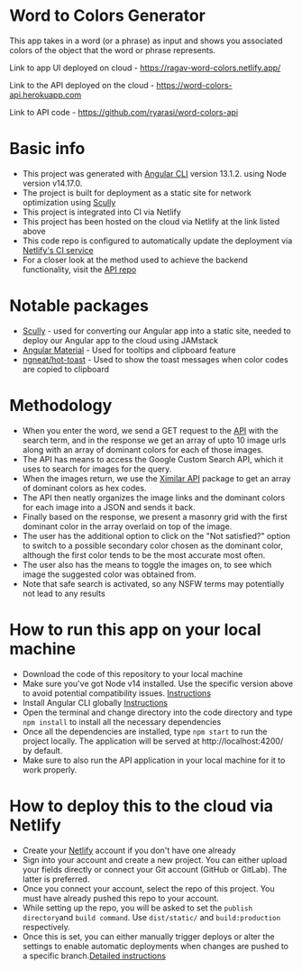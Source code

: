 # Word to Colors Generator

This app takes in a word (or a phrase) as input and shows you associated colors of the object that the word or phrase represents.

Link to app UI deployed on cloud - https://ragav-word-colors.netlify.app/

Link to the API deployed on the cloud - https://word-colors-api.herokuapp.com

Link to API code - https://github.com/ryarasi/word-colors-api

# Basic info

- This project was generated with [Angular CLI](https://github.com/angular/angular-cli) version 13.1.2. using Node version v14.17.0.
- The project is built for deployment as a static site for network optimization using [Scully](https://scully.io/docs/learn/overview/)
- This project is integrated into CI via Netlify
- This project has been hosted on the cloud via Netlify at the link listed above
- This code repo is configured to automatically update the deployment via [Netlify's CI service](https://www.netlify.com/blog/2016/09/29/a-step-by-step-guide-deploying-on-netlify/)
- For a closer look at the method used to achieve the backend functionality, visit the [API repo](https://github.com/ryarasi/word-colors-api)

# Notable packages

- [Scully](https://scully.io/docs/learn/overview/) - used for converting our Angular app into a static site, needed to deploy our Angular app to the cloud using JAMstack
- [Angular Material](https://material.angular.io/) - Used for tooltips and clipboard feature
- [ngneat/hot-toast](https://ngneat.github.io/hot-toast/) - Used to show the toast messages when color codes are copied to clipboard

# Methodology

- When you enter the word, we send a GET request to the [API](https://github.com/ryarasi/word-colors-api) with the search term, and in the response we get an array of upto 10 image urls along with an array of dominant colors for each of those images.
- The API has means to access the Google Custom Search API, which it uses to search for images for the query.
- When the images return, we use the [Ximilar API](https://www.ximilar.com/all-services/) package to get an array of dominant colors as hex codes.
- The API then neatly organizes the image links and the dominant colors for each image into a JSON and sends it back.
- Finally based on the response, we present a masonry grid with the first dominant color in the array overlaid on top of the image.
- The user has the additional option to click on the "Not satisfied?" option to switch to a possible secondary color chosen as the dominant color, although the first color tends to be the most accurate most often.
- The user also has the means to toggle the images on, to see which image the suggested color was obtained from.
- Note that safe search is activated, so any NSFW terms may potentially not lead to any results

# How to run this app on your local machine

- Download the code of this repository to your local machine
- Make sure you've got Node v14 installed. Use the specific version above to avoid potential compatibility issues. [Instructions](https://nodejs.org/en/download/)
- Install Angular CLI globally [Instructions](https://nodejs.org/en/download/)
- Open the terminal and change directory into the code directory and type `npm install` to install all the necessary dependencies
- Once all the dependencies are installed, type `npm start` to run the project locally. The application will be served at http://localhost:4200/ by default.
- Make sure to also run the API application in your local machine for it to work properly.

# How to deploy this to the cloud via Netlify

- Create your [Netlify](https://www.netlify.com/) account if you don't have one already
- Sign into your account and create a new project. You can either upload your fields directly or connect your Git account (GitHub or GitLab). The latter is preferred.
- Once you connect your account, select the repo of this project. You must have already pushed this repo to your account.
- While setting up the repo, you will be asked to set the `publish directory`and `build command`. Use `dist/static/` and `build:production` respectively.
- Once this is set, you can either manually trigger deploys or alter the settings to enable automatic deployments when changes are pushed to a specific branch.[Detailed instructions](https://www.netlify.com/blog/2016/09/29/a-step-by-step-guide-deploying-on-netlify/)
